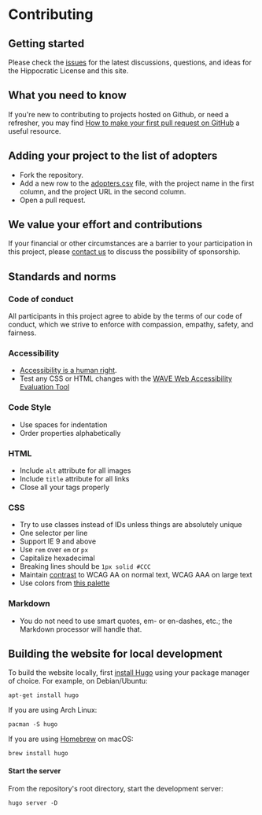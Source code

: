 # Contributing

## Getting started
Please check the [issues](https://github.com/EthicalSource/hippocratic-license/issues)
for the latest discussions, questions, and ideas for the Hippocratic License and this site.

## What you need to know
If you're new to contributing to projects hosted on Github, or need a refresher,
you may find [How to make your first pull request on GitHub](https://www.freecodecamp.org/news/how-to-make-your-first-pull-request-on-github-3/)
a useful resource.

## Adding your project to the list of adopters
* Fork the repository.
* Add a new row to the [adopters.csv](static/adopters.csv) file,
  with the project name in the first column, and the project URL in the second column.
* Open a pull request.

## We value your effort and contributions
If your financial or other circumstances are a barrier to your participation in this project, please [contact us](https://ethicalsource.dev/contact/) to discuss the possibility of sponsorship.

## Standards and norms

### Code of conduct
All participants in this project agree to abide by the terms of our code of conduct, which we strive to enforce with compassion, empathy, safety, and fairness.

### Accessibility
- [Accessibility is a human right](https://ethicalsource.dev/principles).
- Test any CSS or HTML changes with the [WAVE Web Accessibility Evaluation Tool](https://wave.webaim.org)

### Code Style
- Use spaces for indentation
- Order properties alphabetically

### HTML
- Include `alt` attribute for all images
- Include `title` attribute for all links
- Close all your tags properly

### CSS
- Try to use classes instead of IDs unless things are absolutely unique
- One selector per line
- Support IE 9 and above
- Use `rem` over `em` or `px`
- Capitalize hexadecimal
- Breaking lines should be `1px solid #CCC`
- Maintain [contrast](https://webaim.org/resources/contrastchecker/) to WCAG AA on normal text, WCAG AAA on large text
- Use colors from [this palette](https://color.adobe.com/Royal-Purples-color-theme-7468845/edit/?copy=true&base=2&rule=Custom&selected=4&name=Copy%20of%20Royal%20Purples&mode=rgb&rgbvalues=0.2980392156862745,0.06666666666666667,0.3803921568627451,0.8,0.14901960784313725,0.1411764705882353,0.403921568627451,0,0.6784313725490196,0.5372549019607843,0.12156862745098039,0.6784313725490196,1,0.7137254901960784,0.08627450980392157&swatchOrder=0,1,2,3,4)

### Markdown
- You do not need to use smart quotes, em- or en-dashes, etc.; the Markdown processor will handle that.

## Building the website for local development
To build the website locally, first [install Hugo](https://gohugo.io/getting-started/installing)
using your package manager of choice.
For example, on Debian/Ubuntu:
```
apt-get install hugo
```

If you are using Arch Linux:
```
pacman -S hugo
```

If you are using [Homebrew](https://brew.sh) on macOS:
```
brew install hugo
```

#### Start the server
From the repository's root directory, start the development server:
```
hugo server -D
```